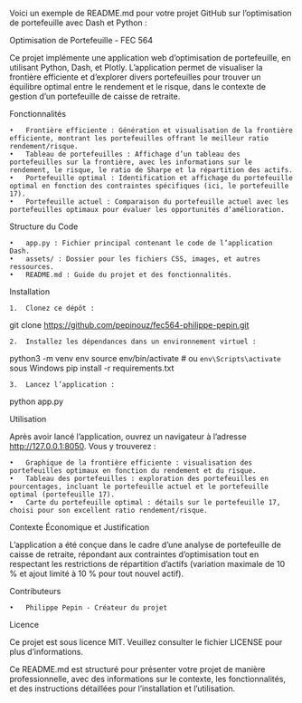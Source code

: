 Voici un exemple de README.md pour votre projet GitHub sur l’optimisation de portefeuille avec Dash et Python :

Optimisation de Portefeuille - FEC 564

Ce projet implémente une application web d’optimisation de portefeuille, en utilisant Python, Dash, et Plotly. L’application permet de visualiser la frontière efficiente et d’explorer divers portefeuilles pour trouver un équilibre optimal entre le rendement et le risque, dans le contexte de gestion d’un portefeuille de caisse de retraite.

Fonctionnalités

	•	Frontière efficiente : Génération et visualisation de la frontière efficiente, montrant les portefeuilles offrant le meilleur ratio rendement/risque.
	•	Tableau de portefeuilles : Affichage d’un tableau des portefeuilles sur la frontière, avec les informations sur le rendement, le risque, le ratio de Sharpe et la répartition des actifs.
	•	Portefeuille optimal : Identification et affichage du portefeuille optimal en fonction des contraintes spécifiques (ici, le portefeuille 17).
	•	Portefeuille actuel : Comparaison du portefeuille actuel avec les portefeuilles optimaux pour évaluer les opportunités d’amélioration.

Structure du Code

	•	app.py : Fichier principal contenant le code de l’application Dash.
	•	assets/ : Dossier pour les fichiers CSS, images, et autres ressources.
	•	README.md : Guide du projet et des fonctionnalités.

Installation

	1.	Clonez ce dépôt :

git clone https://github.com/pepinouz/fec564-philippe-pepin.git


	2.	Installez les dépendances dans un environnement virtuel :

python3 -m venv env
source env/bin/activate  # ou `env\Scripts\activate` sous Windows
pip install -r requirements.txt


	3.	Lancez l’application :

python app.py



Utilisation

Après avoir lancé l’application, ouvrez un navigateur à l’adresse http://127.0.0.1:8050. Vous y trouverez :

	•	Graphique de la frontière efficiente : visualisation des portefeuilles optimaux en fonction du rendement et du risque.
	•	Tableau des portefeuilles : exploration des portefeuilles en pourcentages, incluant le portefeuille actuel et le portefeuille optimal (portefeuille 17).
	•	Carte du portefeuille optimal : détails sur le portefeuille 17, choisi pour son excellent ratio rendement/risque.

Contexte Économique et Justification

L’application a été conçue dans le cadre d’une analyse de portefeuille de caisse de retraite, répondant aux contraintes d’optimisation tout en respectant les restrictions de répartition d’actifs (variation maximale de 10 % et ajout limité à 10 % pour tout nouvel actif).

Contributeurs

	•	Philippe Pepin - Créateur du projet

Licence

Ce projet est sous licence MIT. Veuillez consulter le fichier LICENSE pour plus d’informations.

Ce README.md est structuré pour présenter votre projet de manière professionnelle, avec des informations sur le contexte, les fonctionnalités, et des instructions détaillées pour l’installation et l’utilisation.
